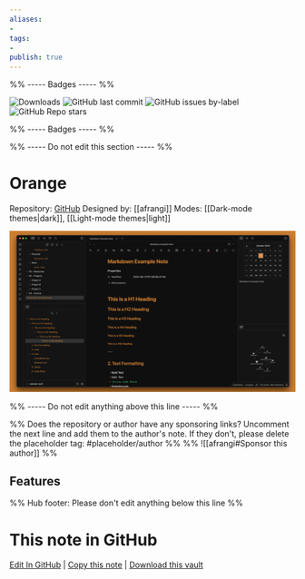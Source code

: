 ```yaml
---
aliases:
- 
tags: 
- 
publish: true
---
```


%% ----- Badges ----- %%

![Downloads](https://img.shields.io/badge/downloads-1728-573E7A?style=for-the-badge&logo=)
![GitHub last commit](https://img.shields.io/github/last-commit/afrangi/Obsidian-Theme-Orange?color=573E7A&label=last%20update&logo=github&style=for-the-badge)
![GitHub issues by-label](https://img.shields.io/github/issues/afrangi/Obsidian-Theme-Orange/help%20wanted?color=573E7A&logo=github&style=for-the-badge) 
![GitHub Repo stars](https://img.shields.io/github/stars/afrangi/Obsidian-Theme-Orange?color=573E7A&logo=github&style=for-the-badge)

%% ----- Badges ----- %%

%% ----- Do not edit this section ----- %%

# Orange

Repository: [GitHub](https://github.com/afrangi/Obsidian-Theme-Orange)
Designed by: [[afrangi]]
Modes: [[Dark-mode themes|dark]], [[Light-mode themes|light]]



![screenshot](https://github.com/afrangi/Obsidian-Theme-Orange/raw/HEAD/screenshot.png)

%% ----- Do not edit anything above this line ----- %% 

%% Does the repository or author have any sponsoring links? Uncomment the next line and add them to the author's note. If they don't, please delete the placeholder tag: #placeholder/author %%
%% ![[afrangi#Sponsor this author]] %%


## Features



%% Hub footer: Please don't edit anything below this line %%

# This note in GitHub

<span class="git-footer">[Edit In GitHub](https://github.dev/obsidian-community/obsidian-hub/blob/main/02%20-%20Community%20Expansions/02.05%20All%20Community%20Expansions/Themes/Orange.md "git-hub-edit-note") | [Copy this note](https://raw.githubusercontent.com/obsidian-community/obsidian-hub/main/02%20-%20Community%20Expansions/02.05%20All%20Community%20Expansions/Themes/Orange.md "git-hub-copy-note") | [Download this vault](https://github.com/obsidian-community/obsidian-hub/archive/refs/heads/main.zip "git-hub-download-vault") </span>
